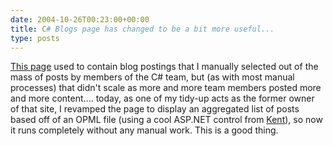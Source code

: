 ```yaml
---
date: 2004-10-26T00:23:00+00:00
title: C# Blogs page has changed to be a bit more useful...
type: posts
---
```

[This page](https://msdn.microsoft.com/vcsharp/team/blogs) used to contain blog postings that I manually selected out of the mass of posts by members of the C# team, but (as with most manual processes) that didn't scale as more and more team members posted more and more content.... today, as one of my tidy-up acts as the former owner of that site, I revamped the page to display an aggregated list of posts based off of an OPML file (using a cool ASP.NET control from [Kent](https://blogs.msdn.com/ksharkey)), so now it runs completely without any manual work. This is a good thing.

 
